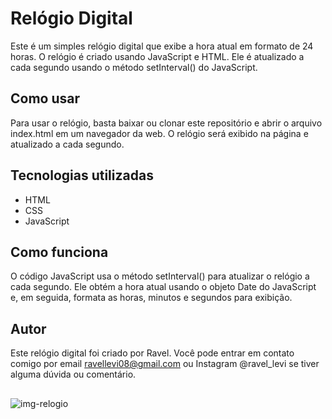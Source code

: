 # Relógio Digital

Este é um simples relógio digital que exibe a hora atual em formato de 24 horas. O relógio é criado usando JavaScript e HTML. Ele é atualizado a cada segundo usando o método setInterval() do JavaScript.

## Como usar

Para usar o relógio, basta baixar ou clonar este repositório e abrir o arquivo index.html em um navegador da web. O relógio será exibido na página e atualizado a cada segundo.

## Tecnologias utilizadas

- HTML
- CSS
- JavaScript

## Como funciona

O código JavaScript usa o método setInterval() para atualizar o relógio a cada segundo. Ele obtém a hora atual usando o objeto Date do JavaScript e, em seguida, formata as horas, minutos e segundos para exibição.

## Autor

Este relógio digital foi criado por Ravel. Você pode entrar em contato comigo por email ravellevi08@gmail.com ou Instagram @ravel_levi se tiver alguma dúvida ou comentário.

##
 
 ![img-relogio](https://cdn.discordapp.com/attachments/758870517230075925/1098771122184519750/foto-relogio.png)

